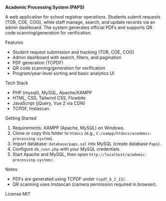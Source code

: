 **Academic Processing System (PAPS)**

A web application for school registrar operations. Students submit requests (TOR, COE, COG), while staff manage, search, and update records via an admin dashboard. The system generates official PDFs and supports QR code scanning/generation for verification.

Features
- Student request submission and tracking (TOR, COE, COG)
- Admin dashboard with search, filters, and pagination
- PDF generation (TCPDF)
- QR code scanning/generation for verification
- Program/year-level sorting and basic analytics UI

Tech Stack
- PHP (mysqli), MySQL, Apache/XAMPP
- HTML, CSS, Tailwind CSS, Flowbite
- JavaScript (jQuery, Vue 2 via CDN)
- TCPDF, Instascan

Getting Started
1) Requirements: XAMPP (Apache, MySQL) on Windows.
2) Clone or copy this folder to `htdocs` (e.g., `C:/xampp/htdocs/academic-processing-system`).
3) Import database: `database/paps.sql` into MySQL (create database `Paps`).
4) Configure `db_conn.php` with your MySQL credentials.
5) Start Apache and MySQL, then open `http://localhost/academic-processing-system/`.

Notes
- PDFs are generated using TCPDF under `tcpdf_6_2_13/`.
- QR scanning uses Instascan (camera permission required in browser).

License
MIT
